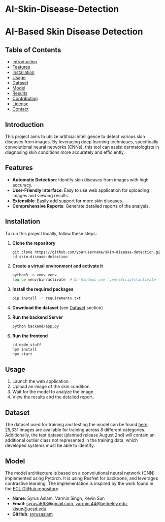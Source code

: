 # AI-Skin-Disease-Detection
# AI-Based Skin Disease Detection



## Table of Contents
- [Introduction](#introduction)
- [Features](#features)
- [Installation](#installation)
- [Usage](#usage)
- [Dataset](#dataset)
- [Model](#model)
- [Results](#results)
- [Contributing](#contributing)
- [License](#license)
- [Contact](#contact)

## Introduction
This project aims to utilize artificial intelligence to detect various skin diseases from images. By leveraging deep learning techniques, specifically convolutional neural networks (CNNs), this tool can assist dermatologists in diagnosing skin conditions more accurately and efficiently.

## Features
- **Automatic Detection**: Identify skin diseases from images with high accuracy.
- **User-Friendly Interface**: Easy to use web application for uploading images and viewing results.
- **Extensible**: Easily add support for more skin diseases.
- **Comprehensive Reports**: Generate detailed reports of the analysis.

## Installation
To run this project locally, follow these steps:

1. **Clone the repository**
    ```bash
    git clone https://github.com/yourusername/skin-disease-detection.git
    cd skin-disease-detection
    ```

2. **Create a virtual environment and activate it**
    ```bash
    python3 -m venv venv
    source venv/bin/activate  # On Windows use `venv\Scripts\activate`
    ```

3. **Install the required packages**
    ```bash
    pip install -r requirements.txt
    ```

4. **Download the dataset** (see [Dataset](#dataset) section)

5. **Run the backend Server**
    ```bash
    python backend/app.py
    ```
    
5. **Run the frontend**
    ```bash
    cd node_stuff
    npm install
    npm start
    ```

## Usage
1. Launch the web application.
2. Upload an image of the skin condition.
3. Wait for the model to analyze the image.
4. View the results and the detailed report.

## Dataset
The dataset used for training and testing the model can be found [here](https://challenge.isic-archive.com/landing/2019/). 25,331 images are available for training across 8 different categories. Additionally, the test dataset (planned release August 2nd) will contain an additional outlier class not represented in the training data, which developed systems must be able to identify.

## Model
The model architecture is based on a convolutional neural network (CNN) implemented using Pytorch. It is using ResNet for backbone, and leverages contrastive learning. The implementation is inspired by the work found in the [ECL GitHub repository](https://github.com/zylbuaa/ECL/tree/main).


- **Name**: Syrus Aslam, Varmin Singh, Kevin Sun
- **Email**: syrusa663@gmail.com, varmin.44@berkeley.edu, kisun@ucsd.edu
- **GitHub**: [syrusaslam](https://github.com/syrusaslam)

